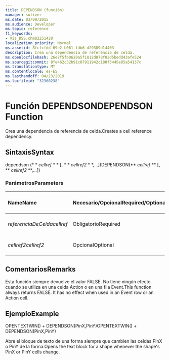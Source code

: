 ```yaml
---
title: DEPENDSON (función)
manager: soliver
ms.date: 03/09/2015
ms.audience: Developer
ms.topic: reference
f1_keywords:
- Vis_DSS.chm82251420
localization_priority: Normal
ms.assetid: 8fcfcfdd-69e2-b061-fdb6-d29389d14403
description: Crea una dependencia de referencia de celda.
ms.openlocfilehash: 26e7f5fb0620a5f1812d878f02d5bedd43afe524
ms.sourcegitcommit: 8fe462c32b91c87911942c188f3445e85a54137c
ms.translationtype: MT
ms.contentlocale: es-ES
ms.lasthandoff: 04/23/2019
ms.locfileid: "32360238"
---
```

# <a name="dependson-function"></a><span data-ttu-id="2302d-103">Función DEPENDSON</span><span class="sxs-lookup"><span data-stu-id="2302d-103">DEPENDSON Function</span></span>

<span data-ttu-id="2302d-104">Crea una dependencia de referencia de celda.</span><span class="sxs-lookup"><span data-stu-id="2302d-104">Creates a cell reference dependency.</span></span>
  
## <a name="syntax"></a><span data-ttu-id="2302d-105">Sintaxis</span><span class="sxs-lookup"><span data-stu-id="2302d-105">Syntax</span></span>

<span data-ttu-id="2302d-106">dependson (\* \* *cellref* \* \* [, \* \* *cellref2* \* \*,...])</span><span class="sxs-lookup"><span data-stu-id="2302d-106">DEPENDSON(\*\* *cellref* \*\* [, \*\* *cellref2* \*\*,...])</span></span> 
  
### <a name="parameters"></a><span data-ttu-id="2302d-107">Parámetros</span><span class="sxs-lookup"><span data-stu-id="2302d-107">Parameters</span></span>

|<span data-ttu-id="2302d-108">**Name**</span><span class="sxs-lookup"><span data-stu-id="2302d-108">**Name**</span></span>|<span data-ttu-id="2302d-109">**Necesario/Opcional**</span><span class="sxs-lookup"><span data-stu-id="2302d-109">**Required/Optional**</span></span>|<span data-ttu-id="2302d-110">**Tipo de datos**</span><span class="sxs-lookup"><span data-stu-id="2302d-110">**Data Type**</span></span>|<span data-ttu-id="2302d-111">**Descripción**</span><span class="sxs-lookup"><span data-stu-id="2302d-111">**Description**</span></span>|
|:-----|:-----|:-----|:-----|
| <span data-ttu-id="2302d-112">_referenciaDeCelda_</span><span class="sxs-lookup"><span data-stu-id="2302d-112">_cellref_</span></span> <br/> |<span data-ttu-id="2302d-113">Obligatorio</span><span class="sxs-lookup"><span data-stu-id="2302d-113">Required</span></span>  <br/> |<span data-ttu-id="2302d-114">**String**</span><span class="sxs-lookup"><span data-stu-id="2302d-114">**String**</span></span> <br/> |<span data-ttu-id="2302d-115">La primera referencia de celda.</span><span class="sxs-lookup"><span data-stu-id="2302d-115">The first cell reference.</span></span>  <br/> |
| <span data-ttu-id="2302d-116">_cellref2_</span><span class="sxs-lookup"><span data-stu-id="2302d-116">_cellref2_</span></span> <br/> |<span data-ttu-id="2302d-117">Opcional</span><span class="sxs-lookup"><span data-stu-id="2302d-117">Optional</span></span>  <br/> |<span data-ttu-id="2302d-118">**String**</span><span class="sxs-lookup"><span data-stu-id="2302d-118">**String**</span></span> <br/> |<span data-ttu-id="2302d-119">La segunda referencia de celda.</span><span class="sxs-lookup"><span data-stu-id="2302d-119">The second cell reference.</span></span>  <br/> |
   
## <a name="remarks"></a><span data-ttu-id="2302d-120">Comentarios</span><span class="sxs-lookup"><span data-stu-id="2302d-120">Remarks</span></span>

<span data-ttu-id="2302d-p101">Esta función siempre devuelve el valor FALSE. No tiene ningún efecto cuando se utiliza en una celda Action o en una fila Event.</span><span class="sxs-lookup"><span data-stu-id="2302d-p101">This function always returns FALSE. It has no effect when used in an Event row or an Action cell.</span></span> 
  
## <a name="example"></a><span data-ttu-id="2302d-123">Ejemplo</span><span class="sxs-lookup"><span data-stu-id="2302d-123">Example</span></span>

<span data-ttu-id="2302d-124">OPENTEXTWIN() + DEPENDSON(PinX,PinY)</span><span class="sxs-lookup"><span data-stu-id="2302d-124">OPENTEXTWIN() + DEPENDSON(PinX,PinY)</span></span> 
  
<span data-ttu-id="2302d-125">Abre el bloque de texto de una forma siempre que cambien las celdas PinX o PinY de la forma.</span><span class="sxs-lookup"><span data-stu-id="2302d-125">Opens the text block for a shape whenever the shape's PinX or PinY cells change.</span></span> 
  


